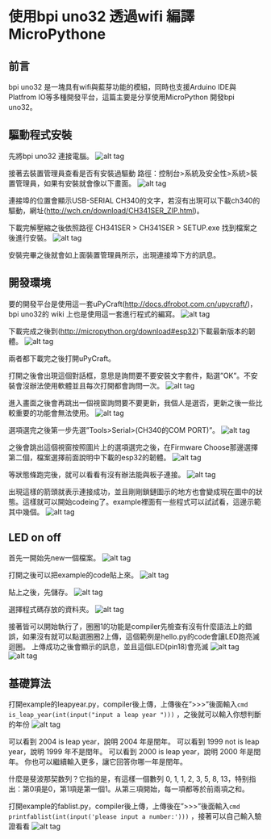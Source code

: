 # 使用bpi uno32 透過wifi 編譯MicroPythone

## 前言

bpi uno32 是一塊具有wifi與藍芽功能的模組，同時也支援Arduino IDE與Platfrom IO等多種開發平台，這篇主要是分享使用MicroPython 開發bpi uno32。

## 驅動程式安裝

先將bpi uno32 連接電腦。
![alt tag](https://i.imgur.com/Dr5PJF5.jpg)

接著去裝置管理員查看是否有安裝過驅動 路徑：控制台>系統及安全性>系統>裝置管理員，如果有安裝就會像以下畫面。
![alt tag](https://i.imgur.com/Zhr7TMj.png)

連接埠的位置會顯示USB-SERIAL CH340的文字，若沒有出現可以下載ch340的驅動，網址(<http://wch.cn/download/CH341SER_ZIP.html>)。

下載完解壓縮之後依照路徑 CH341SER > CH341SER > SETUP.exe 找到檔案之後進行安裝。
![alt tag](https://i.imgur.com/yrDSKaa.png)

安裝完畢之後就會如上面裝置管理員所示，出現連接埠下方的訊息。

## 開發環境

要的開發平台是使用這一套uPyCraft(<http://docs.dfrobot.com.cn/upycraft/>)，bpi uno32的 wiki 上也是使用這一套進行程式的編寫。
![alt tag](https://i.imgur.com/8cUkd07.png)

下載完成之後到(<http://micropython.org/download#esp32>)下載最新版本的韌體。
![alt tag](https://i.imgur.com/olaE3rm.png)

兩者都下載完之後打開uPyCraft。

打開之後會出現這個對話框，意思是詢問要不要安裝文字套件，點選”OK”。不安裝會沒辦法使用軟體並且每次打開都會詢問一次。
![alt tag](https://i.imgur.com/1veEmN4.png)

進入畫面之後會再跳出一個視窗詢問要不要更新，我個人是選否，更新之後一些比較重要的功能會無法使用。
![alt tag](https://i.imgur.com/a08Kp0s.png)

選項選完之後第一步先選”Tools>Serial>(CH340的COM PORT)”。
![alt tag](https://i.imgur.com/gRPAIhF.png)

之後會跳出這個視窗按照圖片上的選項選完之後，在Firmware Choose那邊選擇第二個，檔案選擇前面說明中下載的esp32的韌體。
![alt tag](https://i.imgur.com/EyeNrhi.png)

等狀態條跑完後，就可以看看有沒有辦法能與板子連接。
![alt tag](https://i.imgur.com/sWp9RoF.png)

出現這樣的箭頭就表示連接成功，並且剛剛鎖鏈圖示的地方也會變成現在圖中的狀態。這樣就可以開始codeing了。example裡面有一些程式可以試試看，這邊示範其中幾個。
![alt tag](https://i.imgur.com/waFp6a5.png)

## LED on off

首先一開始先new一個檔案。
![alt tag](https://i.imgur.com/IGmYSr3.png)

打開之後可以把example的code貼上來。
![alt tag](https://i.imgur.com/BgmfIV4.png)

貼上之後，先儲存。
![alt tag](https://i.imgur.com/zHRkPpy.png)

選擇程式碼存放的資料夾。
![alt tag](https://i.imgur.com/LTKmSu4.png)

接著皆可以開始執行了，圈圈1的功能是compiler先檢查有沒有什麼語法上的錯誤，如果沒有就可以點選圈圈2上傳，這個範例是hello.py的code會讓LED跑亮滅迴圈。
上傳成功之後會顯示的訊息，並且這個LED(pin18)會亮滅
![alt tag](https://i.imgur.com/UtsIlLT.png)
![alt tag](https://imgur.com/a/uL1vy5D)

## 基礎算法

打開example的leapyear.py，compiler後上傳，上傳後在”>>>”後面輸入```cmd
is_leap_year(int(input("input a leap year ")))```
，之後就可以輸入你想判斷的年份
![alt tag](https://i.imgur.com/3H2uCJV.png)

可以看到 2004 is leap year，說明 2004 年是閏年。
可以看到 1999 not is leap year，說明 1999 年不是閏年。
可以看到 2000 is leap year，說明 2000 年是閏年。
你也可以繼續輸入更多，讓它回答你哪一年是閏年。


什麼是斐波那契数列？它指的是，有這樣一個數列 0, 1, 1, 2, 3, 5, 8, 13，特别指出：第0項是0，第1項是第一個1。从第三項開始，每一項都等於前兩項之和。

打開example的fablist.py，compiler後上傳，上傳後在”>>>”後面輸入```cmd
printfablist(int(input('please input a number:')))```
，接著可以自己輸入驗證看看
![alt tag](https://i.imgur.com/xU9aDeC.png)
